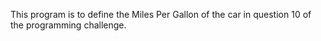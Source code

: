 This program is to define the Miles Per Gallon of the car in question 10 of the programming challenge.
